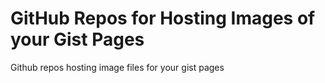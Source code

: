 # GitHub Repos for Hosting Images of your Gist Pages
Github repos hosting image files for your gist pages
